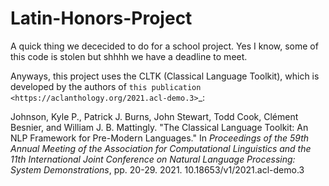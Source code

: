 # Latin-Honors-Project

A quick thing we dececided to do for a school project. Yes I know, some of this code is stolen but shhhh we have a deadline to meet.

Anyways, this project uses the CLTK (Classical Language Toolkit), which is developed by the authors of `this publication <https://aclanthology.org/2021.acl-demo.3>`_:

   Johnson, Kyle P., Patrick J. Burns, John Stewart, Todd Cook, Clément Besnier, and William J. B.  Mattingly. "The Classical Language Toolkit: An NLP Framework for Pre-Modern Languages." In *Proceedings of the 59th Annual Meeting of the Association for Computational Linguistics and the 11th International Joint Conference on Natural Language Processing: System Demonstrations*, pp. 20-29. 2021. 10.18653/v1/2021.acl-demo.3
